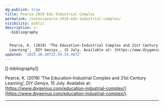 ```yaml
---
dg-publish: true
title: Pearce 2019 Edu Industrial Complex
permalink: /notes/pearce-2019-edu-industrial-complex/
visibility: public
description: >-
  -bibliography


  Pearce, K. (2019) ‘The Education-Industrial Complex and 21st Century
  Learning’, _DIY Geniys_, 15 July. Available at: [https://www.diygenius.com/e
updated: '2025-10-20T22:34:14.467Z'
---
```

[[-bibliography]]

Pearce, K. (2019) ‘The Education-Industrial Complex and 21st Century Learning’, _DIY Geniys_, 15 July. Available at: [https://www.diygenius.com/education-industrial-complex/](https://www.diygenius.com/education-industrial-complex/).

---

